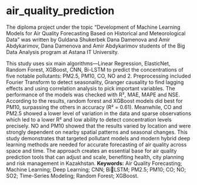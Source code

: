 # air_quality_prediction
The diploma project under the topic “Development of Machine Learning Models for
Air Quality Forecasting Based on Historical and Meteorological Data” was written by Guldana Shukerbek
Dana Damenova and Amir Abdykarimov, Dana Damenova and Amir Abdykarimov students of the Big Data
Analysis program at Astana IT University.

This study uses six main algorithms—Linear Regression, ElasticNet, Random Forest,
XGBoost, CNN, Bi-LSTM to predict the concentrations of five notable pollutants: PM2.5,
PM10, CO, NO and 2. Preprocessing included Fourier Transform to detect seasonality,
Granger causality to find lagging effects and using correlation analysis to pick important
variables. The performance of the models was checked with R², MAE, MAPE and
NSE. According to the results, random forest and XGBoost models did best for PM10,
surpassing the others in accuracy (R² = 0.61). Meanwhile, CO and PM2.5 showed a
lower level of variation in the data and sparse observations which led to a lower R² and
low ability to detect concentration levels precisely. NO and PM10 showed that the results
varied by location and were strongly dependent on nearby spatial patterns and seasonal
changes. This study demonstrates that targeted pollutant models and modern hybrid
deep learning methods are needed for accurate forecasting of air quality across space and
time. The approach creates an essential base for air quality prediction tools that can
adjust and scale, benefiting health, city planning and risk management in Kazakhstan.
**Keywords:** Air Quality Forecasting; Machine Learning; Deep Learning; CNN; BiLSTM; PM2.5; PM10; CO; NO; SO2; Time-Series Modeling; Random Forest; XGBoost.
